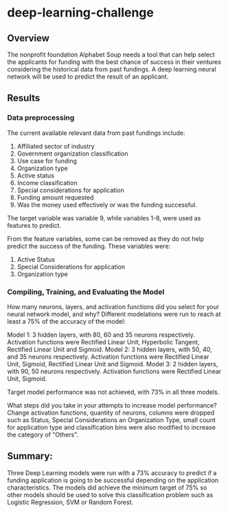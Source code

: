 # deep-learning-challenge


## Overview
The nonprofit foundation Alphabet Soup needs a tool that can help select the applicants for funding with the best chance of success in their ventures considering the historical data from past fundings. A deep learning neural network will be used to predict the result of an applicant.

## Results

### Data preprocessing
The current available relevant data from past fundings include: 
1) Affiliated sector of industry
2) Government organization classification
3) Use case for funding
4) Organization type
5) Active status
6) Income classification
7) Special considerations for application
8) Funding amount requested
9) Was the money used effectively or was the funding successful.

The target variable was variable 9, while variables 1-8, were used as features to predict.

From the feature variables, some can be removed as they do not help predict the success of the funding. These variables were: 
1) Active Status
2) Special Considerations for application
3) Organization type


### Compiling, Training, and Evaluating the Model


How many neurons, layers, and activation functions did you select for your neural network model, and why?
Different modelations were run to reach at least a 75% of the accuracy of the model:

Model 1: 3 hidden layers, with 80, 60 and 35 neurons respectively. Activation functions were Rectified Linear Unit, Hyperbolic Tangent, Rectified Linear Unit and Sigmoid.
Model 2: 3 hidden layers, with 50, 40, and 35 neurons respectively. Activation functions were Rectified Linear Unit, Sigmoid, Rectified Linear Unit and Sigmoid.
Model 3: 2 hidden layers, with 90, 50 neurons respectively. Activation functions were Rectified Linear Unit, Sigmoid.

Target model performance was not achieved, with 73% in all three models.

What steps did you take in your attempts to increase model performance?
Change activation functions, quantity of neurons, columns were dropped such as Status, Special Considerations an Organization Type, small count for application type and classification bins were also modified to increase the category of "Others".

## Summary: 

Three Deep Learning models were run with a 73% accuracy to predict if a funding application is going to be successful depending on the application characteristics.
The models did achieve the minimum target of 75% so other models should be used to solve this classification problem such as Logistic Regression, SVM or Random Forest.

